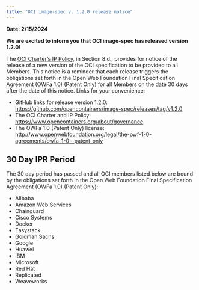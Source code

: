 ```yaml
---
title: "OCI image-spec v. 1.2.0 release notice"
---
```


**Date: 2/15/2024**

**We are excited to inform you that OCI image-spec has released version 1.2.0!**

The [OCI Charter’s IP Policy](https://www.opencontainers.org/about/governance), in Section 8.d., provides for notice of the release of a new version of the OCI specification to be provided to all Members. This notice is a reminder that each release triggers the obligations set forth in the Open Web Foundation Final Specification Agreement (OWFa 1.0) (Patent Only) for all Members on the date 30 days after the date of this notice. Links for your convenience:

- GitHub links for release version 1.2.0: https://github.com/opencontainers/image-spec/releases/tag/v1.2.0
- The OCI Charter and IP Policy: https://www.opencontainers.org/about/governance.
- The OWFa 1.0 (Patent Only) license: http://www.openwebfoundation.org/legal/the-owf-1-0-agreements/owfa-1-0—patent-only

## 30 Day IPR Period

The 30 day period has passed and all OCI members listed below are bound by the obligations set forth in the Open Web Foundation Final Specification Agreement (OWFa 1.0) (Patent Only):

- Alibaba
- Amazon Web Services
- Chainguard
- Cisco Systems
- Docker
- Easystack
- Goldman Sachs
- Google
- Huawei
- IBM
- Microsoft
- Red Hat
- Replicated
- Weaveworks
